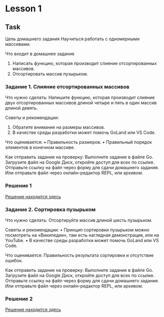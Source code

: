 # Lesson 1

## Task

Цель домашнего задания
Научиться работать с одномерными массивами.

Что входит в домашнее задание

1. Написать функцию, которая производит слияние отсортированных массивов.
2. Отсортировать массив пузырьком.

### Задание 1. Слияние отсортированных массивов
Что нужно сделать:
Напишите функцию, которая производит слияние двух отсортированных массивов длиной четыре и пять в один массив длиной
девять.

Советы и рекомендации:

1. Обратите внимание на размеры массивов.
2. В качестве среды разработки может помочь GoLand или VS Code.

Что оценивается:
• Правильность размеров.
• Правильный порядок элементов в конечном массиве.

Как отправить задание на проверку:
Выполните задание в файле Go. Загрузите файл на Google Диск, откройте доступ для всех по ссылке. Отправьте ссылку на
файл через форму для сдачи домашнего задания.
Или отправьте файл через онлайн-редактор REPL, или архивом.

### Решение 1
[Решение находится здесь](https://github.com/MoJIoToK/Integration-and-Parallelism-In-Go/blob/main/S1_HW/Task1.go)

### Задание 2. Сортировка пузырьком
Что нужно сделать:
Отсортируйте массив длиной шесть пузырьком.

Советы и рекомендации:
• Принцип сортировки пузырьком можно посмотреть на «Википедии», там есть наглядная демонстрация, или на YouTube.
• В качестве среды разработки может помочь GoLand или VS Code.

Что оценивается:
Правильность результата сортировки и отсутствие ошибок.

Как отправить задание на проверку:
Выполните задание в файле Go. Загрузите файл на Google Диск, откройте доступ для всех по ссылке. Отправьте ссылку на
файл через форму для сдачи домашнего задания.
Или отправьте файл через онлайн-редактор REPL, или архивом.

### Решение 2
[Решение находится здесь](https://github.com/MoJIoToK/Integration-and-Parallelism-In-Go/blob/main/S1_HW/Task2.go)
